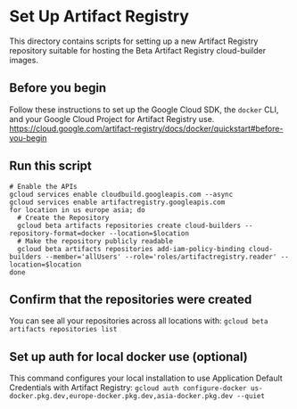 # Set Up Artifact Registry

This directory contains scripts for setting up a new Artifact Registry
repository suitable for hosting the Beta Artifact Registry cloud-builder images.

## Before you begin

Follow these instructions to set up the Google Cloud SDK, the `docker` CLI, and
your Google Cloud Project for Artifact Registry use.
https://cloud.google.com/artifact-registry/docs/docker/quickstart#before-you-begin

## Run this script

```
# Enable the APIs
gcloud services enable cloudbuild.googleapis.com --async
gcloud services enable artifactregistry.googleapis.com
for location in us europe asia; do
  # Create the Repository
  gcloud beta artifacts repositories create cloud-builders --repository-format=docker --location=$location
  # Make the repository publicly readable
  gcloud beta artifacts repositories add-iam-policy-binding cloud-builders --member='allUsers' --role='roles/artifactregistry.reader' --location=$location
done
```

## Confirm that the repositories were created
You can see all your repositories across all locations with:
`gcloud beta artifacts repositories list`

## Set up auth for local docker use (optional)
This command configures your local installation to use Application Default
Credentials with Artifact Registry:
`gcloud auth configure-docker us-docker.pkg.dev,europe-docker.pkg.dev,asia-docker.pkg.dev --quiet`
